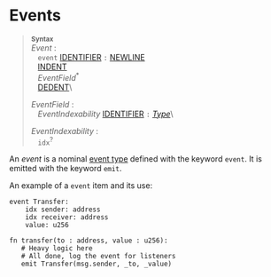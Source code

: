 # Events

> **<sup>Syntax</sup>**\
> _Event_ :\
> &nbsp;&nbsp; `event` [IDENTIFIER] `:` [NEWLINE]\
> &nbsp;&nbsp; [INDENT]\
> &nbsp;&nbsp; _EventField_<sup>\*</sup>\
> &nbsp;&nbsp; [DEDENT]\
>
> _EventField_ :\
> &nbsp;&nbsp; _EventIndexability_ [IDENTIFIER] `:` [_Type_]\
>
> _EventIndexability_ :\
> &nbsp;&nbsp; `idx`<sup>?</sup>

An _event_ is a nominal [event type] defined with the keyword `event`. It is emitted with the keyword `emit`.

An example of a `event` item and its use:

```
event Transfer:
    idx sender: address
    idx receiver: address
    value: u256

fn transfer(to : address, value : u256):
   # Heavy logic here
   # All done, log the event for listeners
   emit Transfer(msg.sender, _to, _value)
```

[NEWLINE]: tokens.md#newline
[INDENT]: tokens.md#indent
[DEDENT]: tokens.md#dedent
[IDENTIFIER]: identifiers.md
[_Type_]: types.md
[event type]: event_types.md
